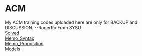 # ACM
My ACM training codes uploaded here are only for BACKUP and DISCUSSION.  --RogerRo From SYSU  
[Solved](https://github.com/RogerRordo/ACM/wiki/Solved)  
[Memo_Syntax](https://github.com/RogerRordo/ACM/wiki/Memo_Syntax)  
[Memo_Proposition](https://github.com/RogerRordo/ACM/wiki/Memo_Proposition)  
[Models](https://github.com/RogerRordo/ACM/wiki/Models)  
